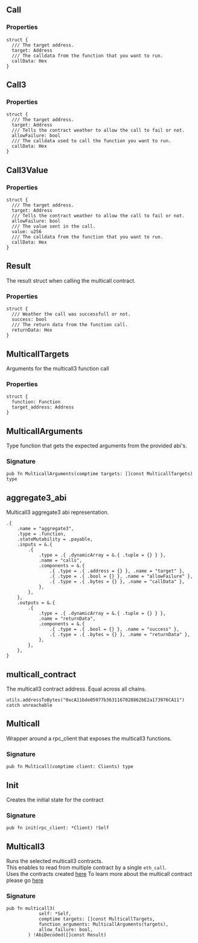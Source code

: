 ## Call

### Properties

```zig
struct {
  /// The target address.
  target: Address
  /// The calldata from the function that you want to run.
  callData: Hex
}
```

## Call3

### Properties

```zig
struct {
  /// The target address.
  target: Address
  /// Tells the contract weather to allow the call to fail or not.
  allowFailure: bool
  /// The calldata used to call the function you want to run.
  callData: Hex
}
```

## Call3Value

### Properties

```zig
struct {
  /// The target address.
  target: Address
  /// Tells the contract weather to allow the call to fail or not.
  allowFailure: bool
  /// The value sent in the call.
  value: u256
  /// The calldata from the function that you want to run.
  callData: Hex
}
```

## Result

The result struct when calling the multicall contract.

### Properties

```zig
struct {
  /// Weather the call was successfull or not.
  success: bool
  /// The return data from the function call.
  returnData: Hex
}
```

## MulticallTargets

Arguments for the multicall3 function call

### Properties

```zig
struct {
  function: Function
  target_address: Address
}
```

## MulticallArguments
Type function that gets the expected arguments from the provided abi's.

### Signature

```zig
pub fn MulticallArguments(comptime targets: []const MulticallTargets) type
```

## aggregate3_abi

Multicall3 aggregate3 abi representation.

```zig
.{
    .name = "aggregate3",
    .type = .function,
    .stateMutability = .payable,
    .inputs = &.{
        .{
            .type = .{ .dynamicArray = &.{ .tuple = {} } },
            .name = "calls",
            .components = &.{
                .{ .type = .{ .address = {} }, .name = "target" },
                .{ .type = .{ .bool = {} }, .name = "allowFailure" },
                .{ .type = .{ .bytes = {} }, .name = "callData" },
            },
        },
    },
    .outputs = &.{
        .{
            .type = .{ .dynamicArray = &.{ .tuple = {} } },
            .name = "returnData",
            .components = &.{
                .{ .type = .{ .bool = {} }, .name = "success" },
                .{ .type = .{ .bytes = {} }, .name = "returnData" },
            },
        },
    },
}
```

## multicall_contract

The multicall3 contract address. Equal across all chains.

```zig
utils.addressToBytes("0xcA11bde05977b3631167028862bE2a173976CA11") catch unreachable
```

## Multicall
Wrapper around a rpc_client that exposes the multicall3 functions.

### Signature

```zig
pub fn Multicall(comptime client: Clients) type
```

## Init
Creates the initial state for the contract

### Signature

```zig
pub fn init(rpc_client: *Client) !Self
```

## Multicall3
Runs the selected multicall3 contracts.\
This enables to read from multiple contract by a single `eth_call`.\
Uses the contracts created [here](https://www.multicall3.com/)
To learn more about the multicall contract please go [here](https://github.com/mds1/multicall)

### Signature

```zig
pub fn multicall3(
            self: *Self,
            comptime targets: []const MulticallTargets,
            function_arguments: MulticallArguments(targets),
            allow_failure: bool,
        ) !AbiDecoded([]const Result)
```

